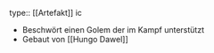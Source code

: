 type:: [[Artefakt]] 
ic

- Beschwört einen Golem der im Kampf unterstützt
- Gebaut von [[Hungo Dawel]]